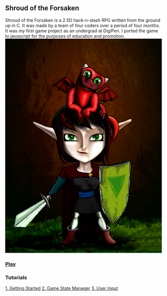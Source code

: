 ## Shroud of the Forsaken

Shroud of the Forsaken is a 2.5D hack-n-slash RPG written from the ground up in C. It was made by a team of four coders over a period of four months. It was my first game project as an undergrad at DigiPen. I ported the game to javascript for the purposes of education and promotion.
![Minion](Resources/Textures/SotFHiResFake.jpg)

### [Play](https://solarbro.github.io/Shroud/play/)

### Tutorials
[1. Getting Started](https://solarbro.github.io/Shroud/1_Getting_Started/)
[2. Game State Manager](https://solarbro.github.io/Shroud/2_Game_State_Manager/)
[3. User Input](https://solarbro.github.io/Shroud/3_User_Input/)

